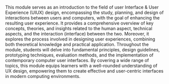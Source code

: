 This module serves as an introduction to the field of user Interface & User Experience (UIUX) design, encompassing the study, planning, and design of interactions between users and computers, with the goal of enhancing the resulting user experience. It provides a comprehensive overview of key concepts, theories, and insights related to the human aspect, technical aspects, and the interaction (interface) between the two. Moreover, it explores the process involved in designing user experiences, combining both theoretical knowledge and practical application. Throughout the module, students will delve into fundamental principles, design guidelines, prototyping techniques, evaluation methods, and the implementation of contemporary computer user interfaces. By covering a wide range of topics, this module equips learners with a well-rounded understanding of UX design, empowering them to create effective and user-centric interfaces in modern computing environments.

